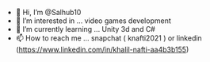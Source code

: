 - 👋 Hi, I’m @Salhub10
- 👀 I’m interested in ... video games development
- 🌱 I’m currently learning ... Unity 3d and C#
- 📫 How to reach me ... snapchat ( knafti2021 ) or linkedin (https://www.linkedin.com/in/khalil-nafti-aa4b3b155)

<!---
Salhub10/Salhub10 is a ✨ special ✨ repository because its `README.md` (this file) appears on your GitHub profile.
You can click the Preview link to take a look at your changes.
--->
